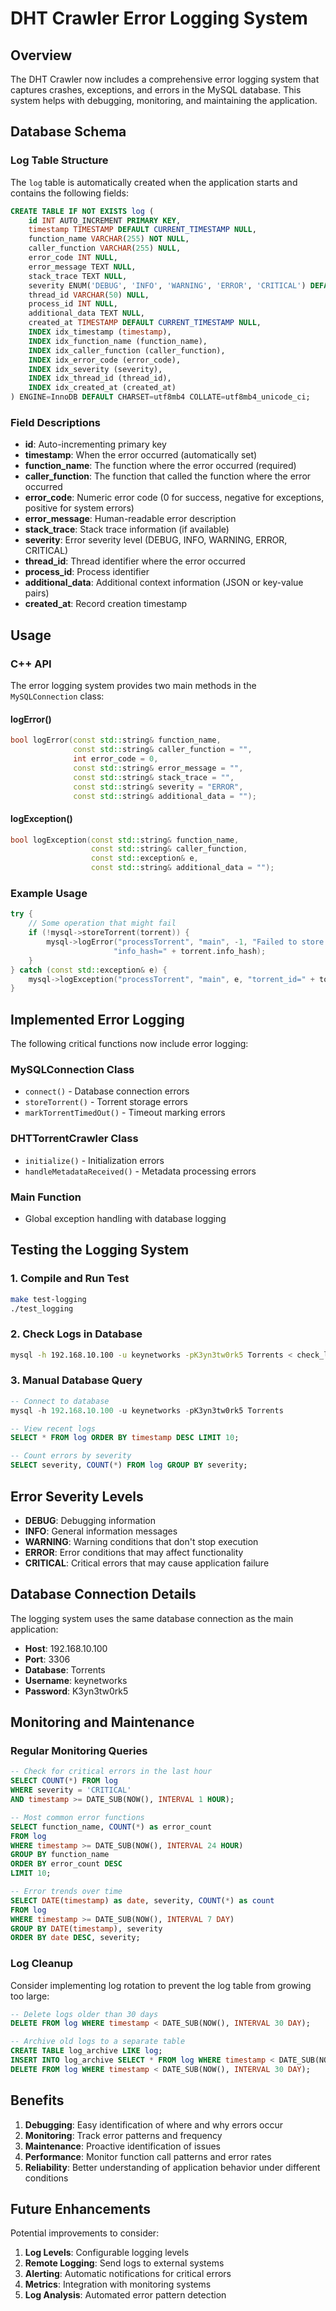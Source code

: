 # DHT Crawler Error Logging System

## Overview

The DHT Crawler now includes a comprehensive error logging system that captures crashes, exceptions, and errors in the MySQL database. This system helps with debugging, monitoring, and maintaining the application.

## Database Schema

### Log Table Structure

The `log` table is automatically created when the application starts and contains the following fields:

```sql
CREATE TABLE IF NOT EXISTS log (
    id INT AUTO_INCREMENT PRIMARY KEY,
    timestamp TIMESTAMP DEFAULT CURRENT_TIMESTAMP NULL,
    function_name VARCHAR(255) NOT NULL,
    caller_function VARCHAR(255) NULL,
    error_code INT NULL,
    error_message TEXT NULL,
    stack_trace TEXT NULL,
    severity ENUM('DEBUG', 'INFO', 'WARNING', 'ERROR', 'CRITICAL') DEFAULT 'ERROR' NULL,
    thread_id VARCHAR(50) NULL,
    process_id INT NULL,
    additional_data TEXT NULL,
    created_at TIMESTAMP DEFAULT CURRENT_TIMESTAMP NULL,
    INDEX idx_timestamp (timestamp),
    INDEX idx_function_name (function_name),
    INDEX idx_caller_function (caller_function),
    INDEX idx_error_code (error_code),
    INDEX idx_severity (severity),
    INDEX idx_thread_id (thread_id),
    INDEX idx_created_at (created_at)
) ENGINE=InnoDB DEFAULT CHARSET=utf8mb4 COLLATE=utf8mb4_unicode_ci;
```

### Field Descriptions

- **id**: Auto-incrementing primary key
- **timestamp**: When the error occurred (automatically set)
- **function_name**: The function where the error occurred (required)
- **caller_function**: The function that called the function where the error occurred
- **error_code**: Numeric error code (0 for success, negative for exceptions, positive for system errors)
- **error_message**: Human-readable error description
- **stack_trace**: Stack trace information (if available)
- **severity**: Error severity level (DEBUG, INFO, WARNING, ERROR, CRITICAL)
- **thread_id**: Thread identifier where the error occurred
- **process_id**: Process identifier
- **additional_data**: Additional context information (JSON or key-value pairs)
- **created_at**: Record creation timestamp

## Usage

### C++ API

The error logging system provides two main methods in the `MySQLConnection` class:

#### logError()
```cpp
bool logError(const std::string& function_name, 
              const std::string& caller_function = "",
              int error_code = 0,
              const std::string& error_message = "",
              const std::string& stack_trace = "",
              const std::string& severity = "ERROR",
              const std::string& additional_data = "");
```

#### logException()
```cpp
bool logException(const std::string& function_name,
                  const std::string& caller_function,
                  const std::exception& e,
                  const std::string& additional_data = "");
```

### Example Usage

```cpp
try {
    // Some operation that might fail
    if (!mysql->storeTorrent(torrent)) {
        mysql->logError("processTorrent", "main", -1, "Failed to store torrent", "", "ERROR", 
                       "info_hash=" + torrent.info_hash);
    }
} catch (const std::exception& e) {
    mysql->logException("processTorrent", "main", e, "torrent_id=" + torrent.info_hash);
}
```

## Implemented Error Logging

The following critical functions now include error logging:

### MySQLConnection Class
- `connect()` - Database connection errors
- `storeTorrent()` - Torrent storage errors
- `markTorrentTimedOut()` - Timeout marking errors

### DHTTorrentCrawler Class
- `initialize()` - Initialization errors
- `handleMetadataReceived()` - Metadata processing errors

### Main Function
- Global exception handling with database logging

## Testing the Logging System

### 1. Compile and Run Test
```bash
make test-logging
./test_logging
```

### 2. Check Logs in Database
```bash
mysql -h 192.168.10.100 -u keynetworks -pK3yn3tw0rk5 Torrents < check_logs.sql
```

### 3. Manual Database Query
```sql
-- Connect to database
mysql -h 192.168.10.100 -u keynetworks -pK3yn3tw0rk5 Torrents

-- View recent logs
SELECT * FROM log ORDER BY timestamp DESC LIMIT 10;

-- Count errors by severity
SELECT severity, COUNT(*) FROM log GROUP BY severity;
```

## Error Severity Levels

- **DEBUG**: Debugging information
- **INFO**: General information messages
- **WARNING**: Warning conditions that don't stop execution
- **ERROR**: Error conditions that may affect functionality
- **CRITICAL**: Critical errors that may cause application failure

## Database Connection Details

The logging system uses the same database connection as the main application:

- **Host**: 192.168.10.100
- **Port**: 3306
- **Database**: Torrents
- **Username**: keynetworks
- **Password**: K3yn3tw0rk5

## Monitoring and Maintenance

### Regular Monitoring Queries

```sql
-- Check for critical errors in the last hour
SELECT COUNT(*) FROM log 
WHERE severity = 'CRITICAL' 
AND timestamp >= DATE_SUB(NOW(), INTERVAL 1 HOUR);

-- Most common error functions
SELECT function_name, COUNT(*) as error_count 
FROM log 
WHERE timestamp >= DATE_SUB(NOW(), INTERVAL 24 HOUR)
GROUP BY function_name 
ORDER BY error_count DESC 
LIMIT 10;

-- Error trends over time
SELECT DATE(timestamp) as date, severity, COUNT(*) as count
FROM log 
WHERE timestamp >= DATE_SUB(NOW(), INTERVAL 7 DAY)
GROUP BY DATE(timestamp), severity
ORDER BY date DESC, severity;
```

### Log Cleanup

Consider implementing log rotation to prevent the log table from growing too large:

```sql
-- Delete logs older than 30 days
DELETE FROM log WHERE timestamp < DATE_SUB(NOW(), INTERVAL 30 DAY);

-- Archive old logs to a separate table
CREATE TABLE log_archive LIKE log;
INSERT INTO log_archive SELECT * FROM log WHERE timestamp < DATE_SUB(NOW(), INTERVAL 30 DAY);
DELETE FROM log WHERE timestamp < DATE_SUB(NOW(), INTERVAL 30 DAY);
```

## Benefits

1. **Debugging**: Easy identification of where and why errors occur
2. **Monitoring**: Track error patterns and frequency
3. **Maintenance**: Proactive identification of issues
4. **Performance**: Monitor function call patterns and error rates
5. **Reliability**: Better understanding of application behavior under different conditions

## Future Enhancements

Potential improvements to consider:

1. **Log Levels**: Configurable logging levels
2. **Remote Logging**: Send logs to external systems
3. **Alerting**: Automatic notifications for critical errors
4. **Metrics**: Integration with monitoring systems
5. **Log Analysis**: Automated error pattern detection
